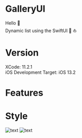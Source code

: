 # GalleryUI

Hello :wave:   
Dynamic list using the SwiftUI :iphone: :boat:


# Version
XCode: 11.2.1     
iOS Development Target: iOS 13.2


# Features


# Style
![text](https://github.com/nataliawcislo/GalleryUI-/blob/master/ContentView.png)
![text](https://github.com/nataliawcislo/GalleryUI-/blob/master/StartController.png)

